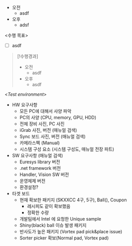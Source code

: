 - 오전
	- asdf
- 오후
	- adsf

<수행 목표>
- [ ] asdf

>[!수행경과]
>- 오전
>	- asdf
>- 오후
>	- asdf

<*Test environment*>
- HW 요구사항
	- 모든 PC에 대해서 사양 파악
	- PC의 사양 (CPU, memory, GPU, HDD)
	- 전체 장비 사진, PC 사진
	- iGrab 사진, 버전 (매뉴얼 검색)
	- Sync 보드 사진, 버전 (매뉴얼 검색)
	- 카메라스펙 (Manual)
	- 시스템 구성 요소 (시스템 구성도, 매뉴얼 전장 파트)
- SW 요구사항 (매뉴얼 검색)
	- Euresys library 버전
	- .net framework 버전
	- Handler, Vision SW 버전
	- 운영체제 버전
	- 환경설정?
- 타겟 보드
	- 현재 확보한 패키지 (SKXXCC 4구, 5구), Ball(), Coupon 
		- 레시피도 같이 확보했음
		- 정확한 수량
	- 개발팀에서 Intel 에 요청한 Unique sample
	- Shiny(black) ball 이슈 발생 패키지
	- 반사도가 높은 패키지 (Vortex pad pick&place issue)
	- Sorter picker 확보(Normal pad, Vortex pad)